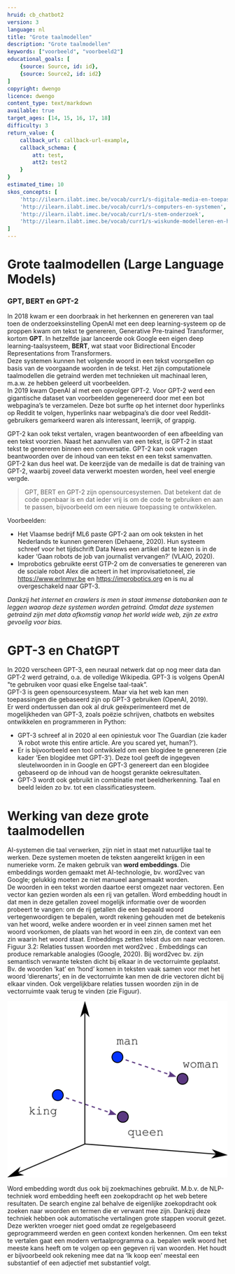 ```yaml
---
hruid: cb_chatbot2
version: 3
language: nl
title: "Grote taalmodellen"
description: "Grote taalmodellen"
keywords: ["voorbeeld", "voorbeeld2"]
educational_goals: [
    {source: Source, id: id}, 
    {source: Source2, id: id2}
]
copyright: dwengo
licence: dwengo
content_type: text/markdown
available: true
target_ages: [14, 15, 16, 17, 18]
difficulty: 3
return_value: {
    callback_url: callback-url-example,
    callback_schema: {
        att: test,
        att2: test2
    }
}
estimated_time: 10
skos_concepts: [
    'http://ilearn.ilabt.imec.be/vocab/curr1/s-digitale-media-en-toepassingen', 
    'http://ilearn.ilabt.imec.be/vocab/curr1/s-computers-en-systemen', 
    'http://ilearn.ilabt.imec.be/vocab/curr1/s-stem-onderzoek', 
    'http://ilearn.ilabt.imec.be/vocab/curr1/s-wiskunde-modelleren-en-heuristiek'
]
---
```


# Grote taalmodellen (Large Language Models)
### GPT, BERT en GPT-2
In 2018 kwam er een doorbraak in het herkennen en genereren van taal toen de onderzoeksinstelling OpenAI met een deep learning-systeem op de proppen kwam
om tekst te genereren, Generative Pre-trained Transformer, kortom **GPT**. In hetzelfde jaar lanceerde ook Google een eigen deep learning-taalsysteem, **BERT**, wat staat voor Bidirectional Encoder Representations from Transformers.<br>
Deze systemen kunnen het volgende woord in een tekst voorspellen op basis van de voorgaande woorden in de tekst. Het zijn computationele taalmodellen die getraind werden met technieken uit machinaal leren, m.a.w. ze hebben geleerd uit voorbeelden. <br>
In 2019 kwam OpenAI al met een opvolger GPT-2. Voor GPT-2 werd een gigantische dataset van voorbeelden gegenereerd door met een bot webpagina’s te verzamelen. Deze bot surfte op het internet door hyperlinks op Reddit te volgen, hyperlinks naar webpagina’s die door veel Reddit-gebruikers gemarkeerd waren als interessant, leerrijk, of grappig.<br> 

GPT-2 kan ook tekst vertalen, vragen beantwoorden of een afbeelding van een tekst voorzien. Naast het aanvullen van een tekst, is GPT-2 in staat tekst te genereren binnen een conversatie. GPT-2 kan ook vragen beantwoorden over de inhoud van een tekst en een tekst samenvatten. GPT-2 kan dus heel wat. De keerzijde van de medaille is dat de training van GPT-2, waarbij zoveel data verwerkt moesten worden, heel veel energie vergde.

> GPT, BERT en GPT-2 zijn opensourcesystemen. Dat betekent dat de code openbaar is en dat ieder vrij is om de code te gebruiken en aan te passen, bijvoorbeeld om een nieuwe toepassing te ontwikkelen. 

Voorbeelden:
-  Het Vlaamse bedrijf ML6 paste GPT-2 aan om ook teksten in het Nederlands te kunnen genereren (Dehaene, 2020). Hun systeem schreef voor het tijdschrift Data News een artikel dat te lezen is in de kader ‘Gaan robots de job van journalist vervangen?’ (VLAIO, 2020).
-  Improbotics gebruikte eerst GTP-2 om de conversaties te genereren van de sociale robot Alex die acteert in het improvisatietoneel, zie https://www.erlnmyr.be en https://improbotics.org en is nu al overgeschakeld naar GPT-3.

*Dankzij het internet en crawlers is men in staat immense databanken aan te leggen waarop deze systemen worden getraind. Omdat deze systemen getraind zijn
met data afkomstig vanop het world wide web, zijn ze extra gevoelig voor bias.*


# GPT-3 en ChatGPT
In 2020 verscheen GPT-3, een neuraal netwerk dat op nog meer data dan GPT-2 werd getraind, o.a. de volledige Wikipedia. GPT-3 is volgens OpenAI "te gebruiken voor quasi elke Engelse taal-taak”.<br>
GPT-3 is geen opensourcesysteem. Maar via het web kan men toepassingen die gebaseerd zijn op GPT-3 gebruiken (OpenAI, 2019).<br>
Er werd ondertussen dan ook al druk geëxperimenteerd met de mogelijkheden van GPT-3, zoals poëzie schrijven, chatbots en websites ontwikkelen en programmeren in Python:
-  GPT-3 schreef al in 2020 al een opiniestuk voor The Guardian (zie kader ‘A robot wrote this entire article. Are you scared yet, human?’).
-  Er is bijvoorbeeld een tool ontwikkeld om een blogidee te genereren (zie kader ‘Een blogidee met GPT-3’). Deze tool geeft de ingegeven sleutelwoorden in in Google en GPT-3 genereert dan een blogidee gebaseerd op de inhoud van de hoogst gerankte oekresultaten.
-  GPT-3 wordt ook gebruikt in combinatie met beeldherkenning. Taal en beeld leiden zo bv. tot een classificatiesysteem. 

# Werking van deze grote taalmodellen

AI-systemen die taal verwerken, zijn niet in staat met natuurlijke taal te werken. Deze systemen moeten de teksten aangereikt krijgen in een numerieke vorm. Ze maken gebruik van **word embeddings**. Die embeddings worden gemaakt met AI-technologie, bv. word2vec van Google; gelukkig moeten ze niet manueel aangemaakt worden. <br>
De woorden in een tekst worden daartoe eerst omgezet naar vectoren. Een vector kan gezien worden als een rij van getallen. Word embedding houdt in dat men in deze getallen zoveel mogelijk informatie over de woorden probeert te vangen: om de rij getallen die een bepaald woord vertegenwoordigen te bepalen, wordt rekening gehouden met de betekenis van het woord, welke andere woorden er in veel zinnen samen met het woord voorkomen, de plaats van het woord in een zin, de context van een zin waarin het woord staat. Embeddings zetten tekst dus om naar vectoren. Figuur 3.2: Relaties tussen woorden met word2vec . Embeddings can produce remarkable analogies (Google, 2020). Bij word2vec bv. zijn semantisch verwante teksten dicht bij elkaar in de vectorruimte geplaatst. Bv. de woorden ‘kat’ en ‘hond’ komen in teksten vaak samen voor met het woord ‘dierenarts’, en in de vectorruimte kan men de drie vectoren dicht bij elkaar vinden. Ook vergelijkbare relaties tussen woorden zijn in de vectorruimte vaak terug te vinden (zie Figuur).

![Word embedding](embed/wordtovec1.png "Word embedding word2vec")

Word embedding wordt dus ook bij zoekmachines gebruikt. M.b.v. de NLP-techniek word embedding heeft een zoekopdracht op het web betere resultaten. De search engine zal behalve de eigenlijke zoekopdracht ook zoeken naar woorden en termen die er verwant mee zijn. Dankzij deze techniek hebben ook automatische vertalingen grote stappen vooruit gezet. Deze werkten vroeger niet goed omdat ze regelgebaseerd geprogrammeerd werden en geen context konden herkennen. Om een tekst te vertalen gaat een modern vertaalprogramma o.a. bepalen welk woord het meeste kans heeft om te volgen op een gegeven rij van woorden. Het houdt er bijvoorbeeld ook rekening mee dat na ‘Ik koop een’ meestal een substantief of een adjectief met substantief volgt. 

